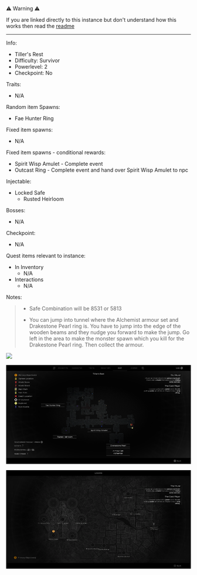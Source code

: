⚠️ Warning ⚠️

If you are linked directly to this instance but don't understand how this works then read the [readme](https://github.com/razeedazee/remnant2-instances/blob/main/README.md)

<hr>

Info:

- Tiller's Rest
- Difficulty: Survivor
- Powerlevel: 2
- Checkpoint: No

Traits:

- N/A

Random item Spawns:

- Fae Hunter Ring

Fixed item spawns:

- N/A

Fixed item spawns - conditional rewards:

- Spirit Wisp Amulet - Complete event
- Outcast Ring - Complete event and hand over Spirit Wisp Amulet to npc

Injectable:

- Locked Safe
  - Rusted Heirloom

Bosses:

- N/A

Checkpoint:

- N/A

Quest items relevant to instance:

- In Inventory
  - N/A
- Interactions
  - N/A

Notes:

> - Safe Combination will be 8531 or 5813
>
> - You can jump into tunnel where the Alchemist armour set and Drakestone Pearl ring is. You have to jump into the edge of the wooden beams and they nudge you forward to make the jump. Go left in the area to make the monster spawn which you kill for the Drakestone Pearl ring. Then collect the armour.

![](info/info.png)

![](info/mini-map.png)

![](info/travel-map.png)
